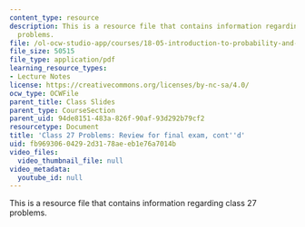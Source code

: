 ```yaml
---
content_type: resource
description: This is a resource file that contains information regarding class 27
  problems.
file: /ol-ocw-studio-app/courses/18-05-introduction-to-probability-and-statistics-spring-2014/fb96930604292d3178aeeb1e76a7014b_MIT18_05S14_class27-slides.pdf
file_size: 50515
file_type: application/pdf
learning_resource_types:
- Lecture Notes
license: https://creativecommons.org/licenses/by-nc-sa/4.0/
ocw_type: OCWFile
parent_title: Class Slides
parent_type: CourseSection
parent_uid: 94de8151-483a-826f-90af-93d292b79cf2
resourcetype: Document
title: 'Class 27 Problems: Review for final exam, cont''d'
uid: fb969306-0429-2d31-78ae-eb1e76a7014b
video_files:
  video_thumbnail_file: null
video_metadata:
  youtube_id: null
---
```

This is a resource file that contains information regarding class 27 problems.